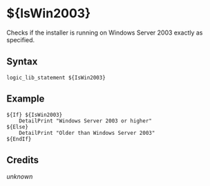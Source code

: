 # ${IsWin2003}

Checks if the installer is running on Windows Server 2003 exactly as specified.

## Syntax

    logic_lib_statement ${IsWin2003}

## Example

    ${If} ${IsWin2003}
        DetailPrint "Windows Server 2003 or higher"
    ${Else}
        DetailPrint "Older than Windows Server 2003"
    ${EndIf}

## Credits

*unknown*

